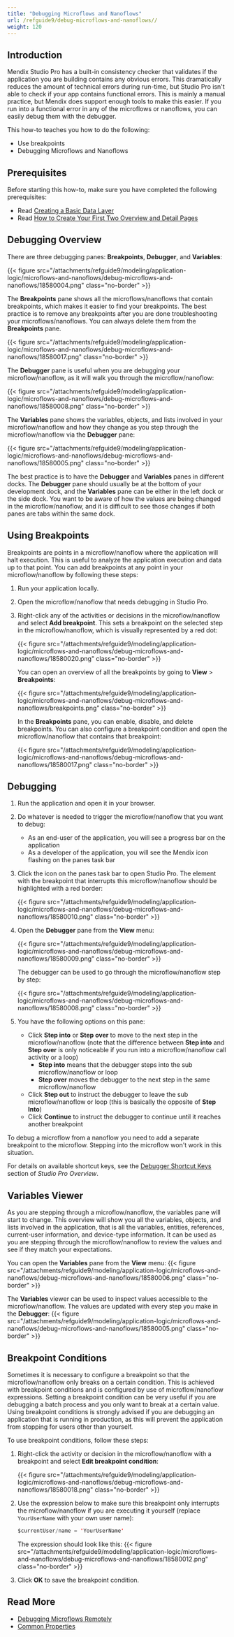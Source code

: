 ```yaml
---
title: "Debugging Microflows and Nanoflows"
url: /refguide9/debug-microflows-and-nanoflows//
weight: 120
---
```


## Introduction

Mendix Studio Pro has a built-in consistency checker that validates if the application you are building contains any obvious errors. This dramatically reduces the amount of technical errors during run-time, but Studio Pro isn't able to check if your app contains functional errors. This is mainly a manual practice, but Mendix does support enough tools to make this easier. If you run into a functional error in any of the microflows or nanoflows, you can easily debug them with the debugger.

This how-to teaches you how to do the following:

* Use breakpoints
* Debugging Microflows and Nanoflows

## Prerequisites

Before starting this how-to, make sure you have completed the following prerequisites:

* Read [Creating a Basic Data Layer](/refguide9/create-a-basic-data-layer/)
* Read [How to Create Your First Two Overview and Detail Pages](/howto9/front-end/create-your-first-two-overview-and-detail-pages/)

## Debugging Overview

There are three debugging panes: **Breakpoints**, **Debugger**, and **Variables**:

{{< figure src="/attachments/refguide9/modeling/application-logic/microflows-and-nanoflows/debug-microflows-and-nanoflows/18580004.png" class="no-border" >}}

The **Breakpoints** pane shows all the microflows/nanoflows that contain breakpoints, which makes it easier to find your breakpoints. The best practice is to remove any breakpoints after you are done troubleshooting your microflows/nanoflows. You can always delete them from the **Breakpoints** pane.

{{< figure src="/attachments/refguide9/modeling/application-logic/microflows-and-nanoflows/debug-microflows-and-nanoflows/18580017.png" class="no-border" >}}

The **Debugger** pane is useful when you are debugging your microflow/nanoflow, as it will walk you through the microflow/nanoflow:

{{< figure src="/attachments/refguide9/modeling/application-logic/microflows-and-nanoflows/debug-microflows-and-nanoflows/18580008.png" class="no-border" >}}

The **Variables** pane shows the variables, objects, and lists involved in your microflow/nanoflow and how they change as you step through the microflow/nanoflow via the **Debugger** pane:

{{< figure src="/attachments/refguide9/modeling/application-logic/microflows-and-nanoflows/debug-microflows-and-nanoflows/18580005.png" class="no-border" >}}

The best practice is to have the **Debugger** and **Variables** panes in different docks. The **Debugger** pane should usually be at the bottom of your development dock, and the **Variables** pane can be either in the left dock or the side dock. You want to be aware of how the values are being changed in the microflow/nanoflow, and it is difficult to see those changes if both panes are tabs within the same dock.

## Using Breakpoints

Breakpoints are points in a microflow/nanoflow where the application will halt execution. This is useful to analyze the application execution and data up to that point. You can add breakpoints at any point in your microflow/nanoflow by following these steps:

1. Run your application locally.
2. Open the microflow/nanoflow that needs debugging in Studio Pro.
3. Right-click any of the activities or decisions in the microflow/nanoflow and select **Add breakpoint**. This sets a breakpoint on the selected step in the microflow/nanoflow, which is visually represented by a red dot:

    {{< figure src="/attachments/refguide9/modeling/application-logic/microflows-and-nanoflows/debug-microflows-and-nanoflows/18580020.png" class="no-border" >}}

    You can open an overview of all the breakpoints by going to **View** > **Breakpoints**:

    {{< figure src="/attachments/refguide9/modeling/application-logic/microflows-and-nanoflows/debug-microflows-and-nanoflows/breakpoints.png" class="no-border" >}}

    In the **Breakpoints** pane, you can enable, disable, and delete breakpoints. You can also configure a breakpoint condition and open the microflow/nanoflow that contains that breakpoint:

    {{< figure src="/attachments/refguide9/modeling/application-logic/microflows-and-nanoflows/debug-microflows-and-nanoflows/18580017.png" class="no-border" >}}

## Debugging

1. Run the application and open it in your browser.
2. Do whatever is needed to trigger the microflow/nanoflow that you want to debug:
    * As an end-user of the application, you will see a progress bar on the application
    * As a developer of the application, you will see the Mendix icon flashing on the panes task bar
3. Click the icon on the panes task bar to open Studio Pro. The element with the breakpoint that interrupts this microflow/nanoflow should be highlighted with a red border:

    {{< figure src="/attachments/refguide9/modeling/application-logic/microflows-and-nanoflows/debug-microflows-and-nanoflows/18580010.png" class="no-border" >}}

4. Open the **Debugger** pane from the **View** menu:

    {{< figure src="/attachments/refguide9/modeling/application-logic/microflows-and-nanoflows/debug-microflows-and-nanoflows/18580009.png" class="no-border" >}}

    The debugger can be used to go through the microflow/nanoflow step by step:

    {{< figure src="/attachments/refguide9/modeling/application-logic/microflows-and-nanoflows/debug-microflows-and-nanoflows/18580008.png" class="no-border" >}}

5. You have the following options on this pane:
    * Click **Step into** or **Step over** to move to the next step in the microflow/nanoflow (note that the difference between **Step into** and **Step over** is only noticeable if you run into a microflow/nanoflow call activity or a loop)
        * **Step into** means that the debugger steps into the sub microflow/nanoflow or loop
        * **Step over** moves the debugger to the next step in the same microflow/nanoflow
    * Click **Step out** to instruct the debugger to leave the sub microflow/nanoflow or loop (this is basically the opposite of **Step Into**)
    * Click **Continue** to instruct the debugger to continue until it reaches another breakpoint

To debug a microflow from a nanoflow you need to add a separate breakpoint to the microflow. Stepping into the microflow won't work in this situation.

For details on available shortcut keys, see the [Debugger Shortcut Keys](/refguide9/studio-pro-overview/#debugger-shortcuts) section of *Studio Pro Overview*.

## Variables Viewer

As you are stepping through a microflow/nanoflow, the variables pane will start to change. This overview will show you all the variables, objects, and lists involved in the application, that is all the variables, entities, references, current-user information, and device-type information. It can be used as you are stepping through the microflow/nanoflow to review the values and see if they match your expectations.

You can open the **Variables** pane from the **View** menu:
{{< figure src="/attachments/refguide9/modeling/application-logic/microflows-and-nanoflows/debug-microflows-and-nanoflows/18580006.png" class="no-border" >}}

The **Variables** viewer can be used to inspect values accessible to the microflow/nanoflow. The values are updated with every step you make in the **Debugger**:
{{< figure src="/attachments/refguide9/modeling/application-logic/microflows-and-nanoflows/debug-microflows-and-nanoflows/18580005.png" class="no-border" >}}

## Breakpoint Conditions

Sometimes it is necessary to configure a breakpoint so that the microflow/nanoflow only breaks on a certain condition. This is achieved with breakpoint conditions and is configured by use of microflow/nanoflow expressions. Setting a breakpoint condition can be very useful if you are debugging a batch process and you only want to break at a certain value. Using breakpoint conditions is strongly advised if you are debugging an application that is running in production, as this will prevent the application from stopping for users other than yourself.

To use breakpoint conditions, follow these steps:

1. Right-click the activity or decision in the microflow/nanoflow with a breakpoint and select **Edit breakpoint condition**:

    {{< figure src="/attachments/refguide9/modeling/application-logic/microflows-and-nanoflows/debug-microflows-and-nanoflows/18580018.png" class="no-border" >}}

2. Use the expression below to make sure this breakpoint only interrupts the microflow/nanoflow if you are executing it yourself (replace `YourUserName` with your own user name):

    ```java {linenos=false}
    $currentUser/name = 'YourUserName'
    ```

    The expression should look like this:
    {{< figure src="/attachments/refguide9/modeling/application-logic/microflows-and-nanoflows/debug-microflows-and-nanoflows/18580012.png" class="no-border" >}}

3. Click **OK** to save the breakpoint condition.

## Read More

* [Debugging Microflows Remotely](/refguide9/debug-microflows-remotely/)
* [Common Properties](/refguide9/microflow-element-common-properties/)
